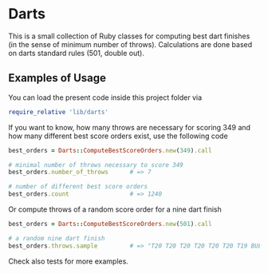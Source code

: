 # Darts

This is a small collection of Ruby classes for computing best dart finishes (in the sense of minimum number of throws). Calculations are done based on darts standard rules (501, double out).

## Examples of Usage

You can load the present code inside this project folder via

```ruby
require_relative 'lib/darts'
```

If you want to know, how many throws are necessary for scoring 349 and how many different best score orders exist, use the following code

```ruby
best_orders = Darts::ComputeBestScoreOrders.new(349).call

# minimal number of throws necessary to score 349
best_orders.number_of_throws      # => 7

# number of different best score orders
best_orders.count                 # => 1240
```
Or compute throws of a random score order for a nine dart finish

```ruby
best_orders = Darts::ComputeBestScoreOrders.new(501).call

# a random nine dart finish
best_orders.throws.sample         # => "T20 T20 T20 T20 T20 T20 T19 BULL D17"
```

Check also tests for more examples.
